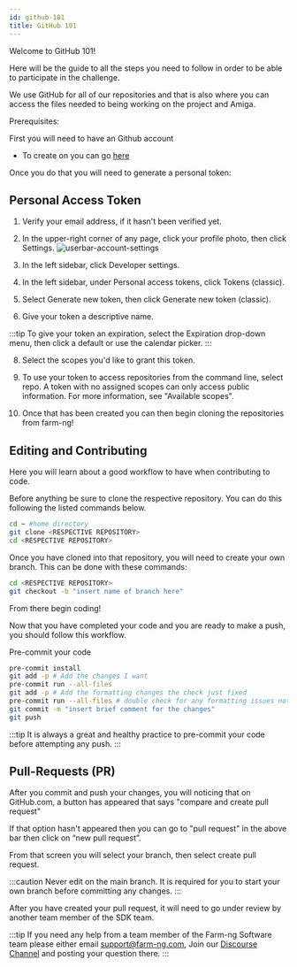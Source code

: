 ```yaml
---
id: github-101
title: GitHub 101
---
```


Welcome to GitHub 101!

Here will be the guide to all the steps you need to follow in order to be able to participate in the challenge.

We use GitHub for all of our repositories and that is also where you can access the files needed to being working on the project and Amiga.

Prerequisites:

First you will need to have an Github account
- To create on you can go [here](https://www.github.com)

Once you do that you will need to generate a personal token:

## Personal Access Token

1. Verify your email address, if it hasn't been verified yet.

2. In the upper-right corner of any page, click your profile photo, then click Settings.
![userbar-account-settings](https://user-images.githubusercontent.com/64480560/216469067-dd3a5214-a4c8-43c2-919b-2905bcb967ed.png)

3. In the left sidebar, click  Developer settings.

4. In the left sidebar, under  Personal access tokens, click Tokens (classic).

5. Select Generate new token, then click Generate new token (classic).

6. Give your token a descriptive name.

:::tip
To give your token an expiration, select the Expiration drop-down menu, then click a default or use the calendar picker.
:::

8. Select the scopes you'd like to grant this token.

9.  To use your token to access repositories from the command line, select repo. A token with no assigned scopes can only access public information. For more information, see "Available scopes".

10. Once that has been created you can then begin cloning the repositories from farm-ng!


## Editing and Contributing

Here you will learn about a good workflow to have when contributing to code.

Before anything be sure to clone the respective repository. You can do this following the listed commands below.

```bash
cd ~ #home directory
git clone <RESPECTIVE REPOSITORY>
cd <RESPECTIVE REPOSITORY>
```
Once you have cloned into that repository, you will need to create your own branch. This can be done with these commands:

```bash
cd <RESPECTIVE REPOSITORY>
git checkout -b "insert name of branch here"
```

From there begin coding!

Now that you have completed your code and you are ready to make a push, you should follow this workflow.


Pre-commit your code
```bash
pre-commit install
git add -p # Add the changes I want
pre-commit run --all-files
git add -p # Add the formatting changes the check just fixed
pre-commit run --all-files # double check for any formatting issues not resolved automatically (e.g., spellcheck)
git commit -m "insert brief comment for the changes"
git push
```

:::tip
It is always a great and healthy practice to pre-commit your code before attempting any push.
:::

## Pull-Requests (PR)

After you commit and push your changes, you will noticing that on GitHub.com, a button has appeared that says "compare and create pull request"

If that option hasn't appeared then you can go to "pull request" in the above bar then click on “new pull request”.

From that screen you will select your branch, then select create pull request.

:::caution
Never edit on the main branch. It is required for you to start your own branch before committing any changes.
:::

After you have created your pull request, it will need to go under review by another team member of the SDK team.

:::tip
If you need any help from a team member of the Farm-ng Software team please either email
support@farm-ng.com, Join our [Discourse Channel](https://discourse.farm-ng.com/) and
posting your question there.
:::
